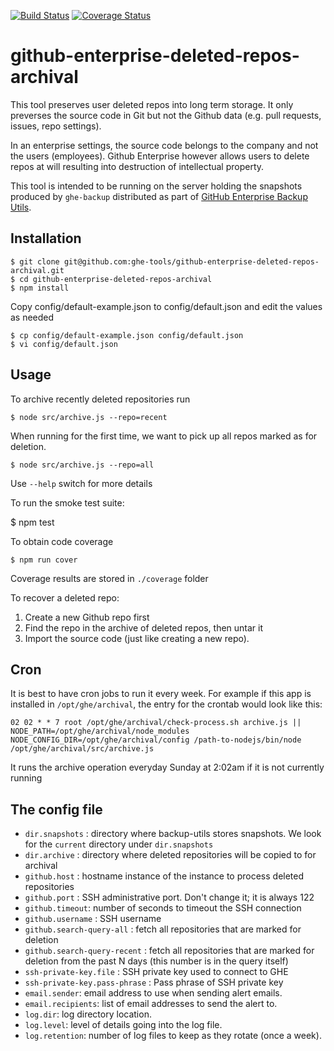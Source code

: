 [![Build Status](https://travis-ci.org/ghe-tools/github-enterprise-deleted-repos-archival.svg?branch=master)](http://img.shields.io/travis/ghe-tools/github-enterprise-deleted-repos-archival.svg)
[![Coverage Status](https://coveralls.io/repos/github/ghe-tools/github-enterprise-deleted-repos-archival/badge.svg?branch=master)](https://img.shields.io/coveralls/ghe-tools/github-enterprise-deleted-repos-archival.svg)


# github-enterprise-deleted-repos-archival

This tool preserves user deleted repos into long term storage.  It only preverses
the source code in Git but not the Github data (e.g. pull requests, issues,
repo settings).

In an enterprise settings, the source code belongs to the company and not the users
(employees). Github Enterprise however allows users to delete repos at will resulting
into destruction of intellectual property.

This tool is intended to be running on the server holding the snapshots produced by
`ghe-backup` distributed as part of
[GitHub Enterprise Backup Utils](https://github.com/github/backup-utils).


## Installation

```
$ git clone git@github.com:ghe-tools/github-enterprise-deleted-repos-archival.git
$ cd github-enterprise-deleted-repos-archival
$ npm install
```

Copy config/default-example.json to config/default.json and edit the values as needed

```
$ cp config/default-example.json config/default.json
$ vi config/default.json
```

## Usage

To archive recently deleted repositories run

    $ node src/archive.js --repo=recent

When running for the first time, we want to pick up all repos marked as for deletion.

    $ node src/archive.js --repo=all

Use `--help` switch for more details

To run the smoke test suite:

   $ npm test

To obtain code coverage

    $ npm run cover

Coverage results are stored in `./coverage` folder

To recover a deleted repo:

1. Create a new Github repo first
1. Find the repo in the archive of deleted repos, then untar it
1. Import the source code (just like creating a new repo).

## Cron

It is best to have cron jobs to run it every week.  For example if this app is installed in `/opt/ghe/archival`, the entry for the crontab would look like this:

```
02 02 * * 7 root /opt/ghe/archival/check-process.sh archive.js || NODE_PATH=/opt/ghe/archival/node_modules NODE_CONFIG_DIR=/opt/ghe/archival/config /path-to-nodejs/bin/node /opt/ghe/archival/src/archive.js
```

It runs the archive operation everyday Sunday at 2:02am if it is not currently running


## The config file

* `dir.snapshots` : directory where backup-utils stores snapshots. We look for the `current` directory under `dir.snapshots`
* `dir.archive` : directory where deleted repositories will be copied to for archival
* `github.host` : hostname instance of the instance to process deleted repositories
* `github.port` : SSH administrative port. Don't change it; it is always 122
* `github.timeout`: number of seconds to timeout the SSH connection
* `github.username` : SSH username
* `github.search-query-all` : fetch all repositories that are marked for deletion
* `github.search-query-recent` : fetch all repositories that are marked for deletion from the past N days (this number is in the query itself)
* `ssh-private-key.file` : SSH private key used to connect to GHE
* `ssh-private-key.pass-phrase` : Pass phrase of SSH private key
* `email.sender`: email address to use when sending alert emails.
* `email.recipients`: list of email addresses to send the alert to.
* `log.dir`: log directory location.
* `log.level`: level of details going into the log file.
* `log.retention`: number of log files to keep as they rotate (once a week).
